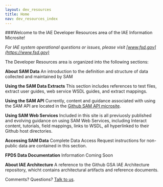 ```yaml
---
layout: dev_resources
title: Home
nav: dev_resources_index
---
```

###Welcome to the IAE Developer Resources area of the IAE Information Microsite!

_For IAE system operational questions or issues, please visit [www.fsd.gov](https://www.fsd.gov)_

The Developer Resources area is organized into the following sections:

__About SAM Data__ An introduction to the definition and structure of data collected and maintained by SAM

__Using the SAM Data Extracts__ This section includes references to test files, extract user guides, web service WSDL guides, and extract mappings.

__Using the SAM API__ Currently, content and guidance associated with using the SAM API are located in the [Github SAM API microsite](http://gsa.github.io/sam_api/sam).


__Using SAM Web Services__ Included in this site is all previuosly published and evolving guidance on using SAM Web Services, including Interact content, tutorials, field mappings, links to WSDL, all hyperlinked to their Github host directories.

__Accessing SAM Data__ Complete Data Access Request instructions for non-public data are contained in this section.

__FPDS Data Documentation__ Information Coming Soon

__About IAE Architecture__ A reference to the Github GSA IAE Architecture repository, whicht contains architectural artifacts and reference documents.


Comments? Questions?  [Talk to us](https://github.com/GSA/IAE-Transparency-Space/issues).

